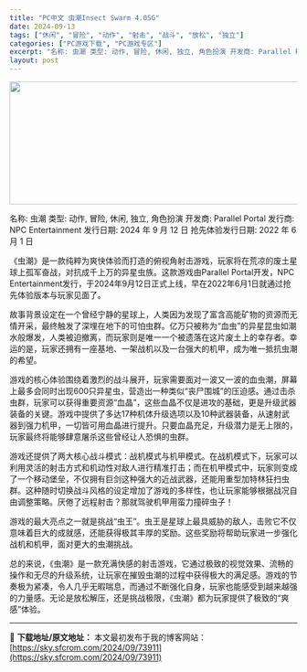 ```yaml
---
title: "PC中文 虫潮Insect Swarm 4.05G"
date: 2024-09-13
tags: ["休闲", "冒险", "动作", "射击", "战斗", "放松", "独立"]
categories: ["PC游戏下载", "PC游戏专区"]
excerpt: "名称: 虫潮 类型: 动作, 冒险, 休闲, 独立, 角色扮演 开发商: Parallel Portal 发行商: NPC Entertainment 发行日期: 2024 年 9 月 12 日 抢先体验发行日期: 2022 年 6 月 1 日 《虫潮》是一款纯粹为爽快体验而打造的俯视角射击游戏，玩&hellip;"
layout: post
---
```


<img class="aligncenter size-full wp-image-73912" src="https://sky.sfcrom.com/wp-content/uploads/2024/09/2024091301291334.webp" alt="" width="660" height="215" />

名称: 虫潮
类型: 动作, 冒险, 休闲, 独立, 角色扮演
开发商: Parallel Portal
发行商: NPC Entertainment
发行日期: 2024 年 9 月 12 日
抢先体验发行日期: 2022 年 6 月 1 日

《虫潮》是一款纯粹为爽快体验而打造的俯视角射击游戏，玩家将在荒凉的废土星球上孤军奋战，对抗成千上万的异星虫族。这款游戏由Parallel Portal开发，NPC Entertainment发行，于2024年9月12日正式上线，早在2022年6月1日就通过抢先体验版本与玩家见面了。

故事背景设定在一个曾经宁静的星球上，人类因为发现了富含高能矿物的资源而无情开采，最终触发了深埋在地下的可怕虫群。亿万只被称为“血虫”的异星昆虫如潮水般爆发，人类被迫撤离，而玩家则是唯一一个被遗落在这片废土上的幸存者。幸运的是，玩家还拥有一座基地、一架战机以及一台强大的机甲，成为唯一抵抗虫潮的希望。

游戏的核心体验围绕着激烈的战斗展开，玩家需要面对一波又一波的血虫潮，屏幕上最多会同时出现600只异星虫，营造出一种类似“丧尸围城”的压迫感。通过击杀虫群，玩家可以获得重要资源“血晶”，这些血晶不仅是进攻的基础，更是升级武器装备的关键。游戏中提供了多达17种机体升级选项以及10种武器装备，从速射武器到强力机甲，一切皆可用血晶进行提升。只要血晶充足，升级潜力是无上限的，玩家最终将能够肆意屠杀这些曾经让人恐惧的虫群。

游戏还提供了两大核心战斗模式：战机模式与机甲模式。在战机模式下，玩家可以利用灵活的射击方式和机动性对敌人进行精准打击；而在机甲模式中，玩家则变成了一个移动堡垒，不仅拥有巨剑这种强大的近战武器，还能用重型加特林狂扫虫群。这种随时切换战斗风格的设定增加了游戏的多样性，也让玩家能够根据战况自由调整策略。厌倦了远程射击？那就驾驶机甲用蛮力撞碎虫子！

游戏的最大亮点之一就是挑战“虫王”。虫王是星球上最具威胁的敌人，击败它不仅意味着巨大的成就感，还能获得极其丰厚的奖励。这些奖励将帮助玩家进一步强化战机和机甲，面对更大的虫潮挑战。

总的来说，《虫潮》是一款充满快感的射击游戏，它通过极致的视觉效果、流畅的操作和无尽的升级系统，让玩家在摧毁虫潮的过程中获得极大的满足感。游戏的节奏极为紧凑，令人几乎无暇喘息，而通过不断强化自身，玩家也能感受到越来越强的力量感。无论是放松解压，还是挑战极限，《虫潮》都为玩家提供了极致的“爽感”体验。

---
📖 **下载地址/原文地址：** 本文最初发布于我的博客网站：[https://sky.sfcrom.com/2024/09/73911](https://sky.sfcrom.com/2024/09/73911)
